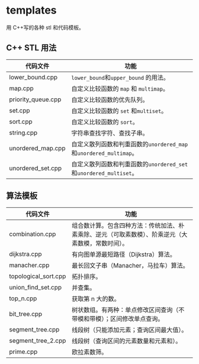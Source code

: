 # templates

用 C++写的各种 stl 和代码模板。

## C++ STL 用法

| 代码文件           | 功能                                                              |
| ------------------ | ----------------------------------------------------------------- |
| lower_bound.cpp    | `lower_bound`和`upper_bound` 的用法。                             |
| map.cpp            | 自定义比较函数的 `map` 和 `multimap`。                            |
| priority_queue.cpp | 自定义比较函数的优先队列。                                        |
| set.cpp            | 自定义比较函数的 `set` 和`multiset`。                             |
| sort.cpp           | 自定义比较函数的 `sort`。                                         |
| string.cpp         | 字符串查找字符、查找子串。                                        |
| unordered_map.cpp  | 自定义散列函数和判重函数的`unordered_map`和`unordered_multimap`。 |
| unordered_set.cpp  | 自定义散列函数和判重函数的`unordered_set`和`unordered_multiset`。 |

## 算法模板

| 代码文件             | 功能                                                |
| -------------------- |---------------------------------------------------|
| combination.cpp      | 组合数计算。包含四种方法：传统加法、朴素乘除、逆元（可取素数模）、阶乘逆元（大素数模，常数时间）。 |
| dijkstra.cpp         | 有向图单源最短路径（Dijkstra）算法。                            |
| manacher.cpp         | 最长回文子串（Manacher，马拉车）算法。                           |
| topological_sort.cpp | 拓扑排序。                                             |
| union_find_set.cpp   | 并查集。                                              |
| top_n.cpp            | 获取第 n 大的数。                                        |
| bit_tree.cpp         | 树状数组。有两种：单点修改区间查询（不带模和带模）；区间修改单点查询。                       |
| segment_tree.cpp     | 线段树（只能添加元素；查询区间最大值）。                              |
| segment_tree_2.cpp     | 线段树（查询区间的元素数量和元素和）。                               |
| prime.cpp            | 欧拉素数筛。                                            |
